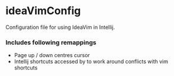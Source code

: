 # ideaVimConfig

Configuration file for using IdeaVim in Intellij. 

### Includes following remappings

- Page up / down centres cursor
- Intellij shortcuts accessed by <leader><shortcut> to work around conflicts with vim shortcuts
